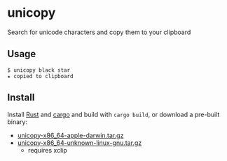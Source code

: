 # unicopy

Search for unicode characters and copy them to your clipboard

## Usage

    $ unicopy black star
    ★ copied to clipboard

## Install

Install [Rust](http://www.rust-lang.org/) and [cargo](https://github.com/rust-lang/cargo)
and build with `cargo build`, or download a pre-built binary:

* [unicopy-x86_64-apple-darwin.tar.gz](https://www.dropbox.com/s/jcfsi4h8vlchky0/unicopy-x86_64-apple-darwin.tar.gz?dl=0)
* [unicopy-x86_64-unknown-linux-gnu.tar.gz](https://www.dropbox.com/s/6wsx4srr7f90g8n/unicopy-x86_64-unknown-linux-gnu.tar.gz?dl=0)
  * requires xclip
